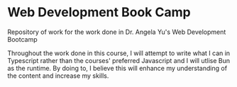 # Web Development Book Camp
Repository of work for the work done in Dr. Angela Yu's Web Development Bootcamp

Throughout the work done in this course, I will attempt to write what I can in Typescript rather than the courses' preferred Javascript and I will utlise Bun as the runtime. By doing to, I believe this will enhance my understanding of the content and increase my skills.
